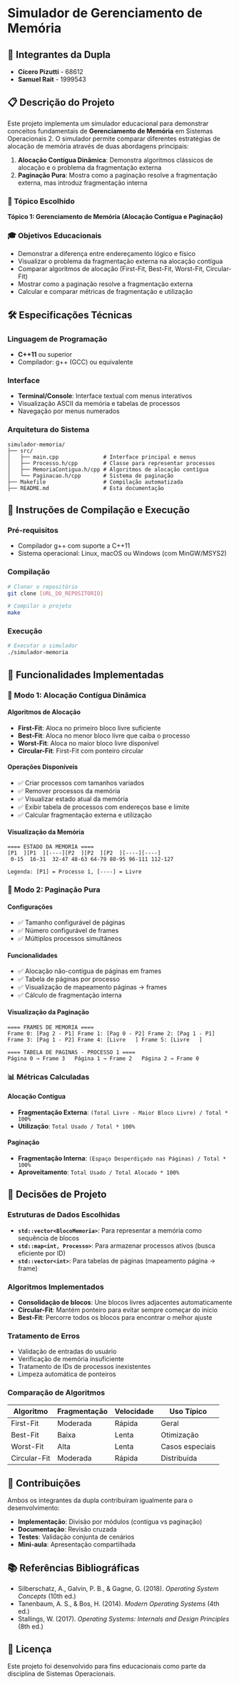# Simulador de Gerenciamento de Memória

## 👥 Integrantes da Dupla
- **Cícero Pizutti** - 68612
- **Samuel Rait** - 1999543

## 📋 Descrição do Projeto

Este projeto implementa um simulador educacional para demonstrar conceitos fundamentais de **Gerenciamento de Memória** em Sistemas Operacionais 2. O simulador permite comparar diferentes estratégias de alocação de memória através de duas abordagens principais:

1. **Alocação Contígua Dinâmica**: Demonstra algoritmos clássicos de alocação e o problema da fragmentação externa
2. **Paginação Pura**: Mostra como a paginação resolve a fragmentação externa, mas introduz fragmentação interna

### 🎯 Tópico Escolhido
**Tópico 1: Gerenciamento de Memória (Alocação Contígua e Paginação)**

### 🎓 Objetivos Educacionais
- Demonstrar a diferença entre endereçamento lógico e físico
- Visualizar o problema da fragmentação externa na alocação contígua
- Comparar algoritmos de alocação (First-Fit, Best-Fit, Worst-Fit, Circular-Fit)
- Mostrar como a paginação resolve a fragmentação externa
- Calcular e comparar métricas de fragmentação e utilização

## 🛠️ Especificações Técnicas

### Linguagem de Programação
- **C++11** ou superior
- Compilador: g++ (GCC) ou equivalente

### Interface
- **Terminal/Console**: Interface textual com menus interativos
- Visualização ASCII da memória e tabelas de processos
- Navegação por menus numerados

### Arquitetura do Sistema
```
simulador-memoria/
├── src/
│   ├── main.cpp              # Interface principal e menus
│   ├── Processo.h/cpp        # Classe para representar processos
│   ├── MemoriaContigua.h/cpp # Algoritmos de alocação contígua
│   └── Paginacao.h/cpp       # Sistema de paginação
├── Makefile                  # Compilação automatizada
├── README.md                 # Esta documentação

```

## 🚀 Instruções de Compilação e Execução

### Pré-requisitos
- Compilador g++ com suporte a C++11
- Sistema operacional: Linux, macOS ou Windows (com MinGW/MSYS2)

### Compilação
```bash
# Clonar o repositório
git clone [URL_DO_REPOSITORIO]

# Compilar o projeto
make

```

### Execução
```bash
# Executar o simulador
./simulador-memoria

```

## 📖 Funcionalidades Implementadas

### 🔄 Modo 1: Alocação Contígua Dinâmica

#### Algoritmos de Alocação
- **First-Fit**: Aloca no primeiro bloco livre suficiente
- **Best-Fit**: Aloca no menor bloco livre que caiba o processo
- **Worst-Fit**: Aloca no maior bloco livre disponível
- **Circular-Fit**: First-Fit com ponteiro circular

#### Operações Disponíveis
- ✅ Criar processos com tamanhos variados
- ✅ Remover processos da memória
- ✅ Visualizar estado atual da memória
- ✅ Exibir tabela de processos com endereços base e limite
- ✅ Calcular fragmentação externa e utilização

#### Visualização da Memória
```
==== ESTADO DA MEMORIA ====
[P1  ][P1  ][----][P2  ][P2  ][P2  ][----][----]
 0-15  16-31  32-47 48-63 64-79 80-95 96-111 112-127

Legenda: [P1] = Processo 1, [----] = Livre
```

### 📄 Modo 2: Paginação Pura

#### Configurações
- ✅ Tamanho configurável de páginas
- ✅ Número configurável de frames
- ✅ Múltiplos processos simultâneos

#### Funcionalidades
- ✅ Alocação não-contígua de páginas em frames
- ✅ Tabela de páginas por processo
- ✅ Visualização de mapeamento páginas → frames
- ✅ Cálculo de fragmentação interna

#### Visualização da Paginação
```
==== FRAMES DE MEMORIA ====
Frame 0: [Pag 2 - P1] Frame 1: [Pag 0 - P2] Frame 2: [Pag 1 - P1]
Frame 3: [Pag 1 - P2] Frame 4: [Livre   ] Frame 5: [Livre   ]

==== TABELA DE PAGINAS - PROCESSO 1 ====
Página 0 → Frame 3   Página 1 → Frame 2   Página 2 → Frame 0
```

### 📊 Métricas Calculadas

#### Alocação Contígua
- **Fragmentação Externa**: `(Total Livre - Maior Bloco Livre) / Total * 100%`
- **Utilização**: `Total Usado / Total * 100%`

#### Paginação
- **Fragmentação Interna**: `(Espaço Desperdiçado nas Páginas) / Total * 100%`
- **Aproveitamento**: `Total Usado / Total Alocado * 100%`

## 🎯 Decisões de Projeto

### Estruturas de Dados Escolhidas
- **`std::vector<BlocoMemoria>`**: Para representar a memória como sequência de blocos
- **`std::map<int, Processo>`**: Para armazenar processos ativos (busca eficiente por ID)
- **`std::vector<int>`**: Para tabelas de páginas (mapeamento página → frame)

### Algoritmos Implementados
- **Consolidação de blocos**: Une blocos livres adjacentes automaticamente
- **Circular-Fit**: Mantém ponteiro para evitar sempre começar do início
- **Best-Fit**: Percorre todos os blocos para encontrar o melhor ajuste

### Tratamento de Erros
- Validação de entradas do usuário
- Verificação de memória insuficiente
- Tratamento de IDs de processos inexistentes
- Limpeza automática de ponteiros

### Comparação de Algoritmos
| Algoritmo    | Fragmentação | Velocidade | Uso Típico |
|-------------|-------------|------------|------------|
| First-Fit   | Moderada    | Rápida     | Geral      |
| Best-Fit    | Baixa       | Lenta      | Otimização |
| Worst-Fit   | Alta        | Lenta      | Casos especiais |
| Circular-Fit| Moderada    | Rápida     | Distribuída |

## 🤝 Contribuições

Ambos os integrantes da dupla contribuíram igualmente para o desenvolvimento:
- **Implementação**: Divisão por módulos (contígua vs paginação)
- **Documentação**: Revisão cruzada
- **Testes**: Validação conjunta de cenários
- **Mini-aula**: Apresentação compartilhada

## 📚 Referências Bibliográficas

- Silberschatz, A., Galvin, P. B., & Gagne, G. (2018). *Operating System Concepts* (10th ed.)
- Tanenbaum, A. S., & Bos, H. (2014). *Modern Operating Systems* (4th ed.)
- Stallings, W. (2017). *Operating Systems: Internals and Design Principles* (8th ed.)

## 📝 Licença

Este projeto foi desenvolvido para fins educacionais como parte da disciplina de Sistemas Operacionais.
